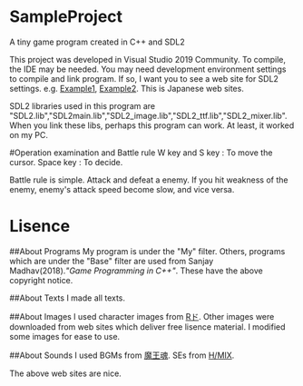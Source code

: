 # SampleProject
A tiny game program created in C++ and SDL2

This project was developed in Visual Studio 2019 Community.
To compile, the IDE may be needed.
You may need development environment settings to compile and link program.
If so, I want you to see a web site for SDL2 settings.
e.g.
[Example1](https://tmick.net/gamedev-vs2017-sdl/),
[Example2](https://www.kuroshum.com/entry/2019/07/18/%E3%82%B2%E3%83%BC%E3%83%A0%E3%83%97%E3%83%AD%E3%82%B0%E3%83%A9%E3%83%9F%E3%83%B3%E3%82%B0C++%E3%81%AE%E7%92%B0%E5%A2%83%E6%A7%8B%E7%AF%89(SDL)#%E8%BF%BD%E5%8A%A0%E3%81%AE%E3%82%A4%E3%83%B3%E3%82%AF%E3%83%AB%E3%83%BC%E3%83%89%E3%83%87%E3%82%A3%E3%83%AC%E3%82%AF%E3%83%88%E3%83%AA%E3%81%AE%E8%A8%AD%E5%AE%9A).
This is Japanese web sites. 

SDL2 libraries used in this program are "SDL2.lib","SDL2main.lib","SDL2_image.lib","SDL2_ttf.lib","SDL2_mixer.lib".
When you link these libs, perhaps this program can work.
At least, it worked on my PC.

#Operation examination and Battle rule
W key and S key : To move the cursor.
Space key : To decide.

Battle rule is simple. Attack and defeat a enemy. If you hit weakness of the enemy, enemy's attack speed become slow, and vice versa.

# Lisence
##About Programs
My program is under the "My" filter.
Others, programs which are under the "Base" filter are used from Sanjay Madhav(2018).*"Game Programming in C++"*.
These have the above copyright notice.

##About Texts
I made all texts.

##About Images
I used character images from [Rド](http://rpgdot3319.g1.xrea.com/muz/002.html).
Other images were downloaded from web sites which deliver free lisence material.
I modified some images for ease to use.

##About Sounds
I used BGMs from [魔王魂](https://maou.audio/category/bgm/).
SEs from [H/MIX](http://www.hmix.net/).

The above web sites are nice.
